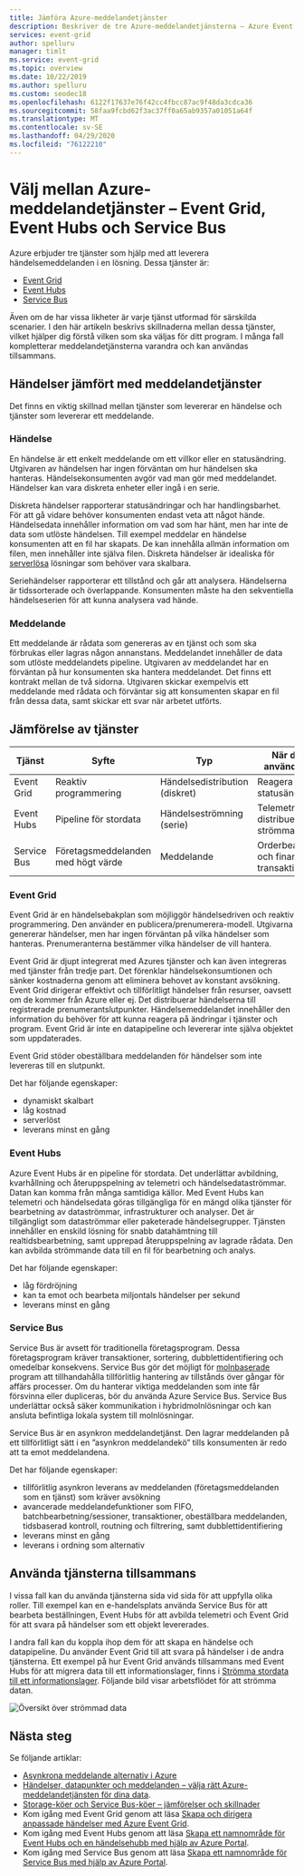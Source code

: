 ```yaml
---
title: Jämföra Azure-meddelandetjänster
description: Beskriver de tre Azure-meddelandetjänsterna – Azure Event Grid, Event Hubs och Service Bus. Rekommenderar vilken tjänst som ska användas för olika scenarier.
services: event-grid
author: spelluru
manager: timlt
ms.service: event-grid
ms.topic: overview
ms.date: 10/22/2019
ms.author: spelluru
ms.custom: seodec18
ms.openlocfilehash: 6122f17637e76f42cc4fbcc87ac9f48da3cdca36
ms.sourcegitcommit: 58faa9fcbd62f3ac37ff0a65ab9357a01051a64f
ms.translationtype: MT
ms.contentlocale: sv-SE
ms.lasthandoff: 04/29/2020
ms.locfileid: "76122210"
---
```

# <a name="choose-between-azure-messaging-services---event-grid-event-hubs-and-service-bus"></a>Välj mellan Azure-meddelandetjänster – Event Grid, Event Hubs och Service Bus

Azure erbjuder tre tjänster som hjälp med att leverera händelsemeddelanden i en lösning. Dessa tjänster är:

* [Event Grid](/azure/event-grid/)
* [Event Hubs](/azure/event-hubs/)
* [Service Bus](/azure/service-bus-messaging/)

Även om de har vissa likheter är varje tjänst utformad för särskilda scenarier. I den här artikeln beskrivs skillnaderna mellan dessa tjänster, vilket hjälper dig förstå vilken som ska väljas för ditt program. I många fall kompletterar meddelandetjänsterna varandra och kan användas tillsammans.

## <a name="event-vs-message-services"></a>Händelser jämfört med meddelandetjänster

Det finns en viktig skillnad mellan tjänster som levererar en händelse och tjänster som levererar ett meddelande.

### <a name="event"></a>Händelse

En händelse är ett enkelt meddelande om ett villkor eller en statusändring. Utgivaren av händelsen har ingen förväntan om hur händelsen ska hanteras. Händelsekonsumenten avgör vad man gör med meddelandet. Händelser kan vara diskreta enheter eller ingå i en serie.

Diskreta händelser rapporterar statusändringar och har handlingsbarhet. För att gå vidare behöver konsumenten endast veta att något hände. Händelsedata innehåller information om vad som har hänt, men har inte de data som utlöste händelsen. Till exempel meddelar en händelse konsumenten att en fil har skapats. De kan innehålla allmän information om filen, men innehåller inte själva filen. Diskreta händelser är idealiska för [serverlösa](https://azure.com/serverless) lösningar som behöver vara skalbara.

Seriehändelser rapporterar ett tillstånd och går att analysera. Händelserna är tidssorterade och överlappande. Konsumenten måste ha den sekventiella händelseserien för att kunna analysera vad hände.

### <a name="message"></a>Meddelande

Ett meddelande är rådata som genereras av en tjänst och som ska förbrukas eller lagras någon annanstans. Meddelandet innehåller de data som utlöste meddelandets pipeline. Utgivaren av meddelandet har en förväntan på hur konsumenten ska hantera meddelandet. Det finns ett kontrakt mellan de två sidorna. Utgivaren skickar exempelvis ett meddelande med rådata och förväntar sig att konsumenten skapar en fil från dessa data, samt skickar ett svar när arbetet utförts.

## <a name="comparison-of-services"></a>Jämförelse av tjänster

| Tjänst | Syfte | Typ | När du ska använda detta |
| ------- | ------- | ---- | ----------- |
| Event Grid | Reaktiv programmering | Händelsedistribution (diskret) | Reagera på statusändringar |
| Event Hubs | Pipeline för stordata | Händelseströmning (serie) | Telemetri och distribuerade strömmande data |
| Service Bus | Företagsmeddelanden med högt värde | Meddelande | Orderbearbetning och finansiella transaktioner |

### <a name="event-grid"></a>Event Grid

Event Grid är en händelsebakplan som möjliggör händelsedriven och reaktiv programmering. Den använder en publicera/prenumerera-modell. Utgivarna genererar händelser, men har ingen förväntan på vilka händelser som hanteras. Prenumeranterna bestämmer vilka händelser de vill hantera.

Event Grid är djupt integrerat med Azures tjänster och kan även integreras med tjänster från tredje part. Det förenklar händelsekonsumtionen och sänker kostnaderna genom att eliminera behovet av konstant avsökning. Event Grid dirigerar effektivt och tillförlitligt händelser från resurser, oavsett om de kommer från Azure eller ej. Det distribuerar händelserna till registrerade prenumerantslutpunkter. Händelsemeddelandet innehåller den information du behöver för att kunna reagera på ändringar i tjänster och program. Event Grid är inte en datapipeline och levererar inte själva objektet som uppdaterades.

Event Grid stöder obeställbara meddelanden för händelser som inte levereras till en slutpunkt.

Det har följande egenskaper:

* dynamiskt skalbart
* låg kostnad
* serverlöst
* leverans minst en gång

### <a name="event-hubs"></a>Event Hubs

Azure Event Hubs är en pipeline för stordata. Det underlättar avbildning, kvarhållning och återuppspelning av telemetri och händelsedataströmmar. Datan kan komma från många samtidiga källor. Med Event Hubs kan telemetri och händelsedata göras tillgängliga för en mängd olika tjänster för bearbetning av dataströmmar, infrastrukturer och analyser. Det är tillgängligt som dataströmmar eller paketerade händelsegrupper. Tjänsten innehåller en enskild lösning för snabb datahämtning till realtidsbearbetning, samt upprepad återuppspelning av lagrade rådata. Den kan avbilda strömmande data till en fil för bearbetning och analys.

Det har följande egenskaper:

* låg fördröjning
* kan ta emot och bearbeta miljontals händelser per sekund
* leverans minst en gång

### <a name="service-bus"></a>Service Bus

Service Bus är avsett för traditionella företagsprogram. Dessa företagsprogram kräver transaktioner, sortering, dubblettidentifiering och omedelbar konsekvens. Service Bus gör det möjligt för [molnbaserade](https://azure.microsoft.com/overview/cloudnative/) program att tillhandahålla tillförlitlig hantering av tillstånds över gångar för affärs processer. Om du hanterar viktiga meddelanden som inte får försvinna eller dupliceras, bör du använda Azure Service Bus. Service Bus underlättar också säker kommunikation i hybridmolnlösningar och kan ansluta befintliga lokala system till molnlösningar.

Service Bus är en asynkron meddelandetjänst. Den lagrar meddelanden på ett tillförlitligt sätt i en ”asynkron meddelandekö” tills konsumenten är redo att ta emot meddelandena.

Det har följande egenskaper:

* tillförlitlig asynkron leverans av meddelanden (företagsmeddelanden som en tjänst) som kräver avsökning
* avancerade meddelandefunktioner som FIFO, batchbearbetning/sessioner, transaktioner, obeställbara meddelanden, tidsbaserad kontroll, routning och filtrering, samt dubblettidentifiering
* leverans minst en gång
* leverans i ordning som alternativ

## <a name="use-the-services-together"></a>Använda tjänsterna tillsammans

I vissa fall kan du använda tjänsterna sida vid sida för att uppfylla olika roller. Till exempel kan en e-handelsplats använda Service Bus för att bearbeta beställningen, Event Hubs för att avbilda telemetri och Event Grid för att svara på händelser som ett objekt levererades.

I andra fall kan du koppla ihop dem för att skapa en händelse och datapipeline. Du använder Event Grid till att svara på händelser i de andra tjänsterna. Ett exempel på hur Event Grid används tillsammans med Event Hubs för att migrera data till ett informationslager, finns i [Strömma stordata till ett informationslager](event-grid-event-hubs-integration.md). Följande bild visar arbetsflödet för att strömma datan.

![Översikt över strömmad data](./media/compare-messaging-services/overview.png)

## <a name="next-steps"></a>Nästa steg
Se följande artiklar: 
- [Asynkrona meddelande alternativ i Azure](/azure/architecture/guide/technology-choices/messaging)
- [Händelser, datapunkter och meddelanden – välja rätt Azure-meddelandetjänsten för dina data](https://azure.microsoft.com/blog/events-data-points-and-messages-choosing-the-right-azure-messaging-service-for-your-data/).
- [Storage-köer och Service Bus-köer – jämförelser och skillnader](../service-bus-messaging/service-bus-azure-and-service-bus-queues-compared-contrasted.md)
- Kom igång med Event Grid genom att läsa [Skapa och dirigera anpassade händelser med Azure Event Grid](custom-event-quickstart.md).
- Kom igång med Event Hubs genom att läsa [Skapa ett namnområde för Event Hubs och en händelsehubb med hjälp av Azure Portal](../event-hubs/event-hubs-create.md).
- Kom igång med Service Bus genom att läsa [Skapa ett namnområde för Service Bus med hjälp av Azure Portal](../service-bus-messaging/service-bus-create-namespace-portal.md).
